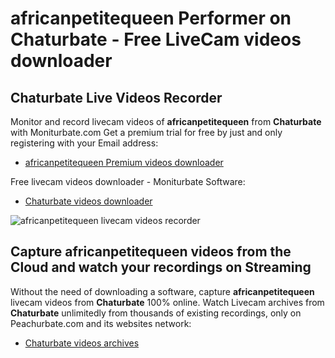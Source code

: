 # africanpetitequeen Performer on Chaturbate - Free LiveCam videos downloader

## Chaturbate Live Videos Recorder

Monitor and record livecam videos of **africanpetitequeen** from **Chaturbate** with Moniturbate.com
Get a premium trial for free by just and only registering with your Email address:
* [africanpetitequeen Premium videos downloader](https://moniturbate.com/request-demo-licence-key.html)

Free livecam videos downloader - Moniturbate Software:
* [Chaturbate videos downloader](https://moniturbate.com/moniturbate-download-software.html)

![africanpetitequeen livecam videos recorder](https://peachurnet.com/templates/moniturbate-software.png)


## Capture africanpetitequeen videos from the Cloud and watch your recordings on Streaming

Without the need of downloading a software, capture **africanpetitequeen** livecam videos from **Chaturbate** 100% online.
Watch Livecam archives from **Chaturbate** unlimitedly from thousands of existing recordings, only on Peachurbate.com and its websites network:
* [Chaturbate videos archives](https://peachurnet.com/)